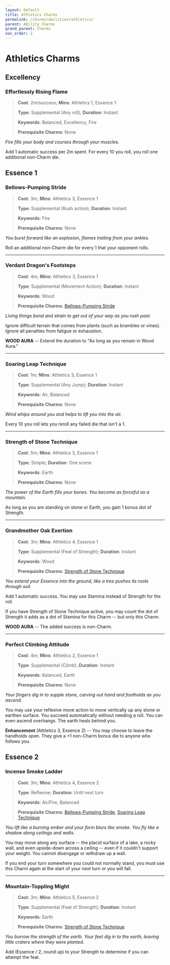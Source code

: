 ```yaml
---
layout: default
title: Athletics Charms
permalink: /charms/abilities/athletics/
parent: Ability Charms
grand_parent: Charms
nav_order: 2
---
```


# Athletics Charms

## Excellency

### Effortlessly Rising Flame

> **Cost**: 2m/success; **Mins**: Athletics 1, Essence 1
>
> **Type**: Supplemental (Any roll); **Duration**: Instant
>
> **Keywords**: Balanced, Excellency, Fire
>
> **Prerequisite Charms**: None

_Fire fills your body and courses through your muscles._

Add 1 automatic success per 2m spent. For every 10 you roll, you roll one
additional non-Charm die.

## Essence 1

### Bellows-Pumping Stride

> **Cost**: 3m; **Mins**: Athletics 3, Essence 1
>
> **Type**: Supplemental (Rush action); **Duration**: Instant
>
> **Keywords**: Fire
>
> **Prerequisite Charms**: None

_You burst forward like an explosion, flames trailing from your ankles._

Roll an additional non-Charm die for every 1 that your opponent rolls.

***

### Verdant Dragon's Footsteps

> **Cost**: 4m; **Mins**: Athletics 3, Essence 1
>
> **Type**: Supplemental (Movement Action); **Duration**: Instant
>
> **Keywords**: Wood
>
> **Prerequisite Charms**: [Bellows-Pumping Stride](#bellows-pumping-stride)

_Living things bend and strain to get out of your way as you rush past._

Ignore difficult terrain that comes from plants (such as brambles or vines).
Ignore all penalties from fatigue or exhaustion.

**WOOD AURA** -- Extend the duration to "As long as you remain in Wood Aura."

***

### Soaring Leap Technique

> **Cost**: 1m; **Mins**: Athletics 3, Essence 1
>
> **Type**: Supplemental (Any Jump); **Duration**: Instant
>
> **Keywords**: Air, Balanced
>
> **Prerequisite Charms**: None

_Wind whips around you and helps to lift you into the air._

Every 10 you roll lets you reroll any failed die that isn't a 1.

***

### Strength of Stone Technique

> **Cost**: 5m; **Mins**: Athletics 3, Essence 1
>
> **Type**: Simple; **Duration**: One scene
>
> **Keywords**: Earth
>
> **Prerequisite Charms**: None

_The power of the Earth fills your bones. You become as forceful as a mountain._

As long as you are standing on stone or Earth, you gain 1 bonus dot of Strength.

***

### Grandmother Oak Exertion

> **Cost**: 3m; **Mins**: Athletics 4, Essence 1
>
> **Type**: Supplemental (Feat of Strength); **Duration**: Instant
>
> **Keywords**: Wood
>
> **Prerequisite Charms**: [Strength of Stone Technique](#strength-of-stone-technique)

_You extend your Essence into the ground, like a tree pushes its roots through_
_soil._

Add 1 automatic success. You may use Stamina instead of Strength for the roll.

If you have Strength of Stone Technique active, you may count the dot of
Strength it adds as a dot of Stamina for this Charm -- but only this Charm.

**WOOD AURA** -- The added success is non-Charm.

***

### Perfect Climbing Attitude

> **Cost**: 4m; **Mins**: Athletics 2, Essence 1
>
> **Type**: Supplemental (Climb); **Duration**: Instant
>
> **Keywords**: Balanced, Earth
>
> **Prerequisite Charms**: None

_Your fingers dig in to supple stone, carving out hand and footholds as you_
_ascend._

You may use your reflexive move action to move vertically up any stone or
earthen surface. You succeed automatically without needing a roll. You can even
ascend overhangs. The earth heals behind you.

**Enhancement** (Athletics 3, Essence 2) -- You may choose to leave the
handholds open. They give a +1 non-Charm bonus die to anyone who follows you.

## Essence 2

### Incense Smoke Ladder

> **Cost**: 3m; **Mins**: Athletics 4, Essence 2
>
> **Type**: Reflexive; **Duration**: Until next turn
>
> **Keywords**: Air/Fire, Balanced
>
> **Prerequisite Charms**: [Bellows-Pumping Stride](#bellows-pumping-stride),
> [Soaring Leap Technique](#soaring-leap-technique)

_You lift like a burning ember and your form blurs like smoke. You fly like a_
_shadow along ceilings and walls._

You may move along any surface -- the placid surface of a lake, a rocky wall,
and even upside-down across a ceiling -- even if it couldn't support your
weight. You cannot disengage or withdraw up a wall.

If you end your turn somewhere you could not normally stand, you must use this
Charm again at the start of your next turn or you will fall.

***

### Mountain-Toppling Might

> **Cost**: 3m; **Mins**: Athletics 5, Essence 2
>
> **Type**: Supplemental (Feat of Strength); **Duration**: Instant
>
> **Keywords**: Earth
>
> **Prerequisite Charms**: [Strength of Stone Technique](#strength-of-stone-technique)

_You borrow the strength of the earth. Your feet dig in to the earth, leaving_
_little craters where they were planted._

Add (Essence / 2, round up) to your Strength to determine if you can attempt
the feat.
